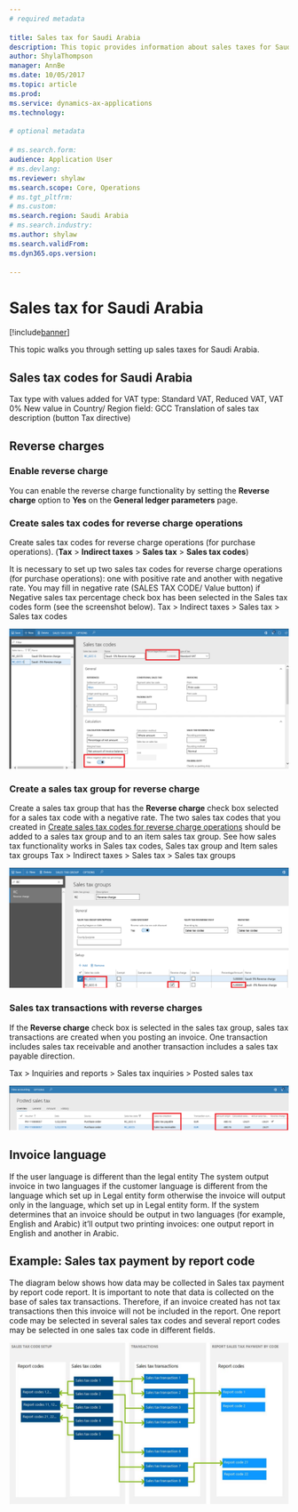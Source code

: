 ```yaml
---
# required metadata

title: Sales tax for Saudi Arabia
description: This topic provides information about sales taxes for Saudi Arabia.           
author: ShylaThompson
manager: AnnBe
ms.date: 10/05/2017
ms.topic: article
ms.prod: 
ms.service: dynamics-ax-applications
ms.technology: 

# optional metadata

# ms.search.form: 
audience: Application User
# ms.devlang: 
ms.reviewer: shylaw
ms.search.scope: Core, Operations
# ms.tgt_pltfrm: 
# ms.custom: 
ms.search.region: Saudi Arabia
# ms.search.industry: 
ms.author: shylaw
ms.search.validFrom: 
ms.dyn365.ops.version: 

---
```


# Sales tax for Saudi Arabia

[!include[banner](../includes/banner.md)]

This topic walks you through setting up sales taxes for Saudi Arabia.  

## Sales tax codes for Saudi Arabia
Tax type with values added for VAT type: Standard VAT, Reduced VAT, VAT 0%
New value in Country/ Region field: GCC
Translation of sales tax description (button Tax directive)

## Reverse charges


### Enable reverse charge
You can enable the reverse charge functionality by setting the **Reverse charge** option to **Yes** on the **General ledger parameters** page.

### Create sales tax codes for reverse charge operations
Create sales tax codes for reverse charge operations (for purchase operations). (**Tax** > **Indirect taxes** > **Sales tax** > **Sales tax codes**) 

It is necessary to set up two sales tax codes for reverse charge operations (for purchase operations): one with positive rate and another with negative rate.  You may fill in negative rate (SALES TAX CODE/ Value button) if Negative sales tax percentage check box has been selected in the Sales tax codes form (see the screenshot below). 
Tax > Indirect taxes > Sales tax > Sales tax codes

![Sales tax codes for reverse charge](media/apac-sau-sales-tax-codes-reverse-charge.png)

### Create a sales tax group for reverse charge
Create a sales tax group that has the **Reverse charge** check box selected for a sales tax code with a negative rate. The two sales tax codes that you created in [Create sales tax codes for reverse charge operations](#create-sales-tax-codes-for-reverse-charge-operations) should be added to a sales tax group and to an item sales tax group.  See how sales tax functionality works in Sales tax codes, Sales tax group and Item sales tax groups
Tax > Indirect taxes > Sales tax > Sales tax groups 

![Reverse charge selection on sales tax group](media/apac-sau-sales-tax-group-reverse-charge.png)


### Sales tax transactions with reverse charges
If the **Reverse charge** check box is selected in the sales tax group, sales tax transactions are created when you posting an invoice. One transaction includes sales tax receivable and another transaction includes a sales tax payable direction. 

Tax > Inquiries and reports > Sales tax inquiries > Posted sales tax

![Posted sales tax](media/apac-sau-posted-sales-tax.png)

## Invoice language

If the user language is different than the legal entity
The system output invoice in two languages if the customer language is different from the language which set up in Legal entity form otherwise the invoice will output only in the language, which set up in Legal entity form. If the system determines that an invoice should be output in two languages (for example, English and Arabic) it’ll output two printing invoices:  one output report in English and another in Arabic. 

## Example: Sales tax payment by report code

The diagram below shows how data may be collected in Sales tax payment by report code report. 
It is important to note that data is collected on the base of sales tax transactions. Therefore, if an invoice created has not tax transactions then this invoice will not be included in the report.  One report code may be selected in several sales tax codes and several report codes may be selected in one sales tax code in different fields. 

![Sales tax payment by report code](media/apac-sau-sales-tax-diagram.jpg)
